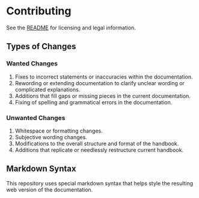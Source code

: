 # Contributing

See the [README](https://gitlab.astrohweston.xyz/high-science/high-science-private-security/hsps-handbook/-/blob/master/README.md) for licensing and legal information.

## Types of Changes

### Wanted Changes

1. Fixes to incorrect statements or inaccuracies within the documentation.
2. Rewording or extending documentation to clarify unclear wording or complicated explanations.
3. Additions that fill gaps or missing pieces in the current documentation.
4. Fixing of spelling and grammatical errors in the documentation.

### Unwanted Changes

1. Whitespace or formatting changes.
2. Subjective wording changes.
3. Modifications to the overall structure and format of the handbook.
4. Additions that replicate or needlessly restructure current handbook.

## Markdown Syntax

This repository uses special markdown syntax that helps style the resulting web version of the documentation.